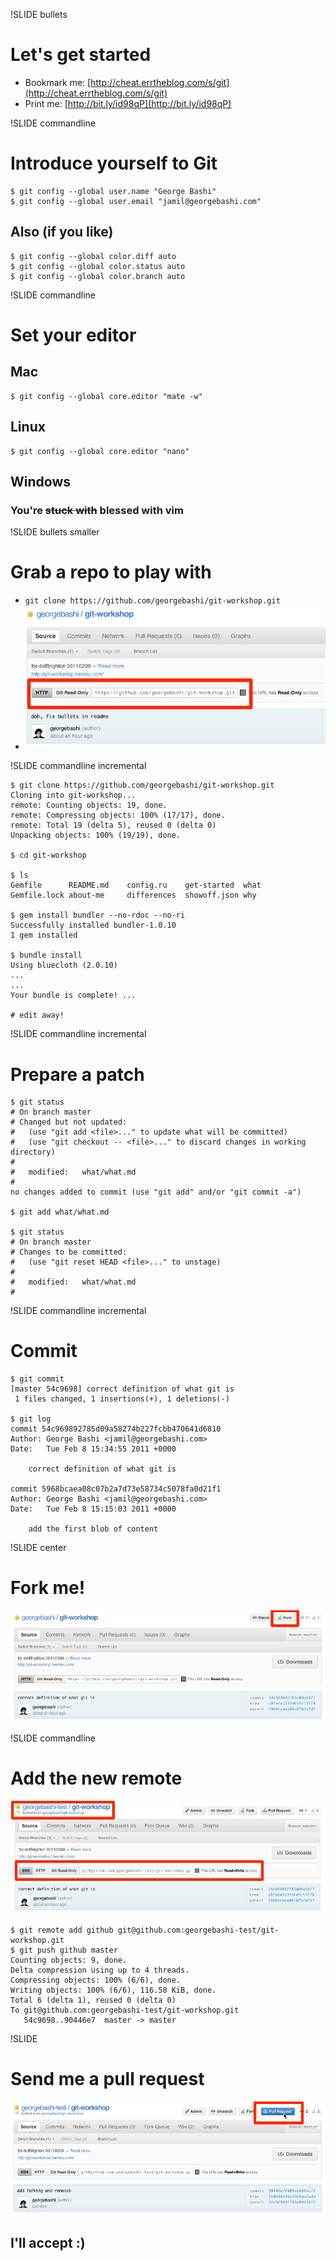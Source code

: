 !SLIDE bullets
# Let's get started #
* Bookmark me: [http://cheat.errtheblog.com/s/git](http://cheat.errtheblog.com/s/git)
* Print me: [http://bit.ly/id98qP](http://bit.ly/id98qP)

!SLIDE commandline
# Introduce yourself to Git #
    $ git config --global user.name "George Bashi"
    $ git config --global user.email "jamil@georgebashi.com"
## Also (if you like) ##
    $ git config --global color.diff auto
    $ git config --global color.status auto
    $ git config --global color.branch auto

!SLIDE commandline
# Set your editor #
## Mac ##
    $ git config --global core.editor "mate -w"
## Linux ##
    $ git config --global core.editor "nano"
## Windows ##
### You're <del>stuck with</del> blessed with vim ###

!SLIDE bullets smaller
# Grab a repo to play with #
* `git clone https://github.com/georgebashi/git-workshop.git`
* ![url](url.png)

!SLIDE commandline incremental

    $ git clone https://github.com/georgebashi/git-workshop.git
    Cloning into git-workshop...
    remote: Counting objects: 19, done.
    remote: Compressing objects: 100% (17/17), done.
    remote: Total 19 (delta 5), reused 0 (delta 0)
    Unpacking objects: 100% (19/19), done.
    
    $ cd git-workshop
    
    $ ls
    Gemfile      README.md    config.ru    get-started  what
    Gemfile.lock about-me     differences  showoff.json why
    
    $ gem install bundler --no-rdoc --no-ri
    Successfully installed bundler-1.0.10
    1 gem installed
    
    $ bundle install
    Using bluecloth (2.0.10)
    ...
    ...
    Your bundle is complete! ...
    
    # edit away!

!SLIDE commandline incremental
# Prepare a patch #
    $ git status
    # On branch master
    # Changed but not updated:
    #   (use "git add <file>..." to update what will be committed)
    #   (use "git checkout -- <file>..." to discard changes in working directory)
    #
    #	modified:   what/what.md
    #
    no changes added to commit (use "git add" and/or "git commit -a")

    $ git add what/what.md
    
    $ git status
    # On branch master
    # Changes to be committed:
    #   (use "git reset HEAD <file>..." to unstage)
    #
    #	modified:   what/what.md
    #

!SLIDE commandline incremental
# Commit #
    $ git commit
    [master 54c9698] correct definition of what git is
     1 files changed, 1 insertions(+), 1 deletions(-)
    
    $ git log
    commit 54c969892785d09a58274b227fcbb470641d6810
    Author: George Bashi <jamil@georgebashi.com>
    Date:   Tue Feb 8 15:34:55 2011 +0000

        correct definition of what git is

    commit 5968bcaea08c07b2a7d73e58734c5078fa0d21f1
    Author: George Bashi <jamil@georgebashi.com>
    Date:   Tue Feb 8 15:15:03 2011 +0000

        add the first blob of content

!SLIDE center
# Fork me! #
![fork](fork.png)

!SLIDE commandline
# Add the new remote #
![remote](remote.png)

    $ git remote add github git@github.com:georgebashi-test/git-workshop.git
    $ git push github master
    Counting objects: 9, done.
    Delta compression using up to 4 threads.
    Compressing objects: 100% (6/6), done.
    Writing objects: 100% (6/6), 116.58 KiB, done.
    Total 6 (delta 1), reused 0 (delta 0)
    To git@github.com:georgebashi-test/git-workshop.git
       54c9698..90446e7  master -> master

!SLIDE
# Send me a pull request #
![pull-request](pull-request.png)
## I'll accept :) ##